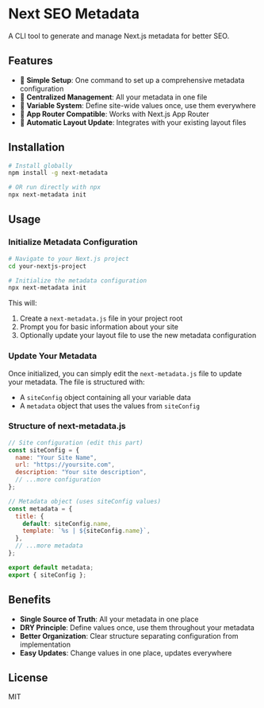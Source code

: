 # Next SEO Metadata

A CLI tool to generate and manage Next.js metadata for better SEO.

## Features

- 🚀 **Simple Setup**: One command to set up a comprehensive metadata configuration
- 🔄 **Centralized Management**: All your metadata in one file
- 🧩 **Variable System**: Define site-wide values once, use them everywhere
- 📱 **App Router Compatible**: Works with Next.js App Router
- 🔄 **Automatic Layout Update**: Integrates with your existing layout files

## Installation

```bash
# Install globally
npm install -g next-metadata

# OR run directly with npx
npx next-metadata init
```

## Usage

### Initialize Metadata Configuration

```bash
# Navigate to your Next.js project
cd your-nextjs-project

# Initialize the metadata configuration
npx next-metadata init
```

This will:

1. Create a `next-metadata.js` file in your project root
2. Prompt you for basic information about your site
3. Optionally update your layout file to use the new metadata configuration

### Update Your Metadata

Once initialized, you can simply edit the `next-metadata.js` file to update your metadata. The file is structured with:

- A `siteConfig` object containing all your variable data
- A `metadata` object that uses the values from `siteConfig`

### Structure of next-metadata.js

```javascript
// Site configuration (edit this part)
const siteConfig = {
  name: "Your Site Name",
  url: "https://yoursite.com",
  description: "Your site description",
  // ...more configuration
};

// Metadata object (uses siteConfig values)
const metadata = {
  title: {
    default: siteConfig.name,
    template: `%s | ${siteConfig.name}`,
  },
  // ...more metadata
};

export default metadata;
export { siteConfig };
```

## Benefits

- **Single Source of Truth**: All your metadata in one place
- **DRY Principle**: Define values once, use them throughout your metadata
- **Better Organization**: Clear structure separating configuration from implementation
- **Easy Updates**: Change values in one place, updates everywhere

## License

MIT
